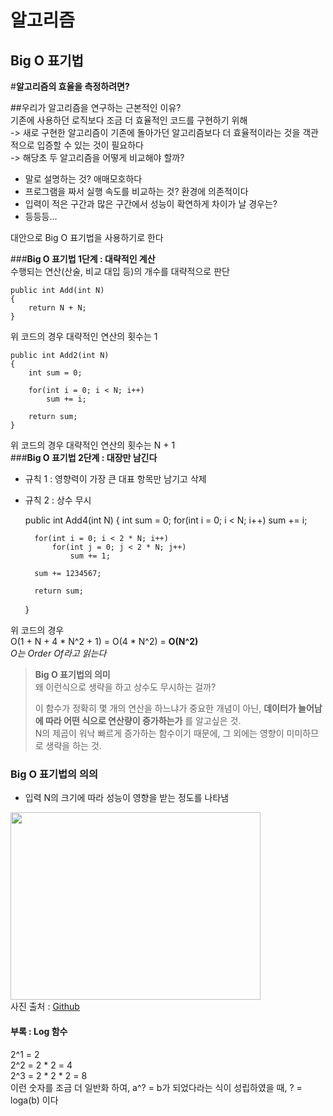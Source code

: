 알고리즘
=

Big O 표기법
-

#__알고리즘의 효율을 측정하려면?__   

##우리가 알고리즘을 연구하는 근본적인 이유?   
기존에 사용하던 로직보다 조금 더 효율적인 코드를 구현하기 위해   
-> 새로 구현한 알고리즘이 기존에 돌아가던 알고리즘보다 더 효율적이라는 것을 객관적으로 입증할 수 있는 것이 필요하다   
-> 해당초 두 알고리즘을 어떻게 비교해야 할까?

* 말로 설명하는 것? 애매모호하다
* 프로그램을 짜서 실행 속도를 비교하는 것? 환경에 의존적이다
* 입력이 적은 구간과 많은 구간에서 성능이 확연하게 차이가 날 경우는?
* 등등등...   

대안으로 Big O 표기법을 사용하기로 한다   
   

###__Big O 표기법 1단계 : 대략적인 계산__   
수행되는 연산(산술, 비교 대입 등)의 개수를 대략적으로 판단   

    public int Add(int N)
    {
        return N + N;
    }
위 코드의 경우 대략적인 연산의 횟수는 1   
  
    public int Add2(int N)
    {
        int sum = 0;

        for(int i = 0; i < N; i++)
            sum += i;

        return sum;
    }
위 코드의 경우 대략적인 연산의 횟수는 N + 1   
###__Big O 표기법 2단계 : 대장만 남긴다__   
* 규칙 1 : 영향력이 가장 큰 대표 항목만 남기고 삭제   
* 규칙 2 : 상수 무시   


    public int Add4(int N)
    {
        int sum = 0;
            for(int i = 0; i < N; i++)
                sum += i;
        
        for(int i = 0; i < 2 * N; i++)
            for(int j = 0; j < 2 * N; j++)
                sum += 1;
        
        sum += 1234567;
        
        return sum;
    }
   
위 코드의 경우   
O(1 + N + 4 * N^2 + 1) = O(4 * N^2) = __O(N^2)__   
*O는 Order Of라고 읽는다*   
> __Big O 표기법의 의미__   
> 왜 이런식으로 생략을 하고 상수도 무시하는 걸까?   
>    
> 이 함수가 정확히 몇 개의 연산을 하느냐가 중요한 개념이 아닌,
> __데이터가 늘어남에 따라 어떤 식으로 연산량이 증가하는가__ 를 알고싶은 것.   
> N의 제곱이 워낙 빠르게 증가하는 함수이기 때문에, 그 외에는 영향이 미미하므로 생략을 하는 것.  

### Big O 표기법의 의의
* 입력 N의 크기에 따라 성능이 영향을 받는 정도를 나타냄   

<img src="https://cooervo.github.io/Algorithms-DataStructures-BigONotation/images/graphs/comparison.svg" width="400px" height="300px"></img>   
사진 출처 : [Github](https://cooervo.github.io/Algorithms-DataStructures-BigONotation/index.html)   

#### 부록 : Log 함수
2^1 = 2   
2^2 = 2 * 2 = 4   
2^3 = 2 * 2 * 2 = 8   
이런 숫자를 조금 더 일반화 하여, a^? = b가 되었다라는 식이 성립하였을 때, ? = loga(b) 이다   
